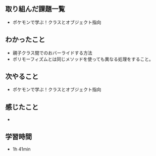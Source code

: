 ## 取り組んだ課題一覧
- ポケモンで学ぶ！クラスとオブジェクト指向
## わかったこと
- 親子クラス間でのおバーライドする方法
- ポリモーフィズムとは同じメソッドを使っても異なる処理をすること。
## 次やること
- ポケモンで学ぶ！クラスとオブジェクト指向
## 感じたこと
-
## 学習時間
- 1h 41min
